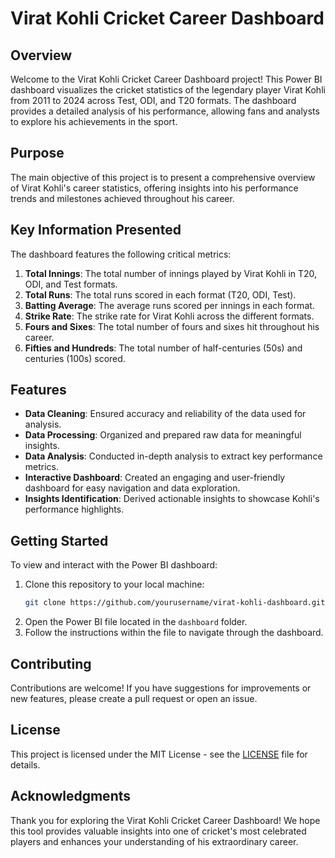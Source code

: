 # Virat Kohli Cricket Career Dashboard

## Overview

Welcome to the Virat Kohli Cricket Career Dashboard project! This Power BI dashboard visualizes the cricket statistics of the legendary player Virat Kohli from 2011 to 2024 across Test, ODI, and T20 formats. The dashboard provides a detailed analysis of his performance, allowing fans and analysts to explore his achievements in the sport.

## Purpose

The main objective of this project is to present a comprehensive overview of Virat Kohli's career statistics, offering insights into his performance trends and milestones achieved throughout his career.

## Key Information Presented

The dashboard features the following critical metrics:

1. **Total Innings**: The total number of innings played by Virat Kohli in T20, ODI, and Test formats.
2. **Total Runs**: The total runs scored in each format (T20, ODI, Test).
3. **Batting Average**: The average runs scored per innings in each format.
4. **Strike Rate**: The strike rate for Virat Kohli across the different formats.
5. **Fours and Sixes**: The total number of fours and sixes hit throughout his career.
6. **Fifties and Hundreds**: The total number of half-centuries (50s) and centuries (100s) scored.

## Features

- **Data Cleaning**: Ensured accuracy and reliability of the data used for analysis.
- **Data Processing**: Organized and prepared raw data for meaningful insights.
- **Data Analysis**: Conducted in-depth analysis to extract key performance metrics.
- **Interactive Dashboard**: Created an engaging and user-friendly dashboard for easy navigation and data exploration.
- **Insights Identification**: Derived actionable insights to showcase Kohli's performance highlights.

## Getting Started

To view and interact with the Power BI dashboard:

1. Clone this repository to your local machine:
   ```bash
   git clone https://github.com/yourusername/virat-kohli-dashboard.git
   ```
2. Open the Power BI file located in the `dashboard` folder.
3. Follow the instructions within the file to navigate through the dashboard.

## Contributing

Contributions are welcome! If you have suggestions for improvements or new features, please create a pull request or open an issue.

## License

This project is licensed under the MIT License - see the [LICENSE](LICENSE) file for details.

## Acknowledgments

Thank you for exploring the Virat Kohli Cricket Career Dashboard! We hope this tool provides valuable insights into one of cricket's most celebrated players and enhances your understanding of his extraordinary career.
